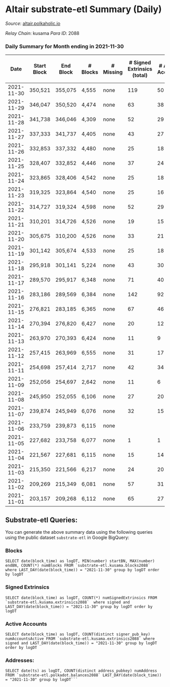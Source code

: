 # Altair substrate-etl Summary (Daily)

_Source_: [altair.polkaholic.io](https://altair.polkaholic.io)

*Relay Chain*: kusama
*Para ID*: 2088



### Daily Summary for Month ending in 2021-11-30


| Date | Start Block | End Block | # Blocks | # Missing | # Signed Extrinsics (total) | # Active Accounts | # Addresses with Balances | # Events | # Transfers | # XCM Transfers In | # XCM Transfers Out |
| ---- | ----------- | --------- | -------- | --------- | --------------------------- | ----------------- | ------------------------- | -------- | ----------- | ------------------ | ------------------- |
| 2021-11-30 | 350,521 | 355,075 | 4,555 | none  | 119 | 50 | 17,251 | 11,101 | 170 ($41,708.30) |   |   |
| 2021-11-29 | 346,047 | 350,520 | 4,474 | none  | 63 | 38 | 17,084 | 9,651 | 58 ($97,387.29) |   |   |
| 2021-11-28 | 341,738 | 346,046 | 4,309 | none  | 52 | 29 | 17,021 | 9,309 | 58 ($10,429.44) |   |   |
| 2021-11-27 | 337,333 | 341,737 | 4,405 | none  | 43 | 27 | 16,964 | 9,315 | 42 ($16,746.75) |   |   |
| 2021-11-26 | 332,853 | 337,332 | 4,480 | none  | 25 | 18 | 16,921 | 9,686 | 64 ($45,258.17) |   |   |
| 2021-11-25 | 328,407 | 332,852 | 4,446 | none  | 37 | 24 | 16,862 | 9,523 | 54 ($28,050.51) |   |   |
| 2021-11-24 | 323,865 | 328,406 | 4,542 | none  | 25 | 18 | 16,808 | 10,043 | 85 ($94,946.26) |   |   |
| 2021-11-23 | 319,325 | 323,864 | 4,540 | none  | 25 | 16 |  | 10,403 | 118 ($78,442.19) |   |   |
| 2021-11-22 | 314,727 | 319,324 | 4,598 | none  | 52 | 29 | 16,608 | 10,917 | 152 ($62,052.30) |   |   |
| 2021-11-21 | 310,201 | 314,726 | 4,526 | none  | 19 | 15 | 16,459 | 10,794 | 157 ($78,775.56) |   |   |
| 2021-11-20 | 305,675 | 310,200 | 4,526 | none  | 33 | 21 | 16,307 | 10,714 | 148 ($69,633.56) |   |   |
| 2021-11-19 | 301,142 | 305,674 | 4,533 | none  | 25 | 18 | 16,160 | 12,124 | 276 ($140,435) |   |   |
| 2021-11-18 | 295,918 | 301,141 | 5,224 | none  | 43 | 30 | 15,888 | 14,523 | 367 ($149,158) |   |   |
| 2021-11-17 | 289,570 | 295,917 | 6,348 | none  | 71 | 40 | 15,523 | 19,862 | 647 ($599,733) |   |   |
| 2021-11-16 | 283,186 | 289,569 | 6,384 | none  | 142 | 92 |  | 40,800 | 2,547 ($2,000,029) |   |   |
| 2021-11-15 | 276,821 | 283,185 | 6,365 | none  | 67 | 46 | 12,407 | 21,595 | 804 ($582,688) |   |   |
| 2021-11-14 | 270,394 | 276,820 | 6,427 | none  | 20 | 12 | 11,633 | 12,877 |   |   |   |
| 2021-11-13 | 263,970 | 270,393 | 6,424 | none  | 11 | 9 | 11,633 | 12,863 |   |   |   |
| 2021-11-12 | 257,415 | 263,969 | 6,555 | none  | 31 | 17 | 11,632 | 13,144 |   |   |   |
| 2021-11-11 | 254,698 | 257,414 | 2,717 | none  | 42 | 34 | 11,631 | 5,478 |   |   |   |
| 2021-11-09 | 252,056 | 254,697 | 2,642 | none  | 11 | 6 | 11,622 | 5,301 |   |   |   |
| 2021-11-08 | 245,950 | 252,055 | 6,106 | none  | 27 | 20 | 11,620 | 12,244 |   |   |   |
| 2021-11-07 | 239,874 | 245,949 | 6,076 | none  | 32 | 15 | 11,616 | 12,187 |   |   |   |
| 2021-11-06 | 233,759 | 239,873 | 6,115 | none  |  |  | 11,616 | 12,234 |   |   |   |
| 2021-11-05 | 227,682 | 233,758 | 6,077 | none  | 1 | 1 | 11,616 | 12,158 |   |   |   |
| 2021-11-04 | 221,567 | 227,681 | 6,115 | none  | 15 | 14 |  | 12,248 |   |   |   |
| 2021-11-03 | 215,350 | 221,566 | 6,217 | none  | 24 | 20 | 11,610 | 12,462 |   |   |   |
| 2021-11-02 | 209,269 | 215,349 | 6,081 | none  | 57 | 31 |  | 12,222 |   |   |   |
| 2021-11-01 | 203,157 | 209,268 | 6,112 | none  | 65 | 27 | 11,597 | 12,293 |   |   |   |

## Substrate-etl Queries:
You can generate the above summary data using the following queries using the public dataset `substrate-etl` in Google BigQuery:


### Blocks
```
SELECT date(block_time) as logDT, MIN(number) startBN, MAX(number) endBN, COUNT(*) numBlocks FROM `substrate-etl.kusama.blocks2088`  where LAST_DAY(date(block_time)) = "2021-11-30" group by logDT order by logDT
```


### Signed Extrinsics
```
SELECT date(block_time) as logDT, COUNT(*) numSignedExtrinsics FROM `substrate-etl.kusama.extrinsics2088`  where signed and LAST_DAY(date(block_time)) = "2021-11-30" group by logDT order by logDT
```


### Active Accounts
```
SELECT date(block_time) as logDT, COUNT(distinct signer_pub_key) numAccountsActive FROM `substrate-etl.kusama.extrinsics2088` where signed and LAST_DAY(date(block_time)) = "2021-11-30" group by logDT order by logDT
```


### Addresses:
```
SELECT date(ts) as logDT, COUNT(distinct address_pubkey) numAddress FROM `substrate-etl.polkadot.balances2088` LAST_DAY(date(block_time)) = "2021-11-30" group by logDT```

